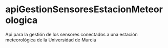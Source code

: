 # apiGestionSensoresEstacionMeteorologica
Api para la gestión de los sensores conectados a una estación meteorológica de la Universidad de Murcia

